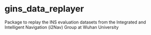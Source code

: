 # gins_data_replayer
Package to replay the INS evaluation datasets from the Integrated and Intelligent Navigation (i2Nav) Group at Wuhan University
